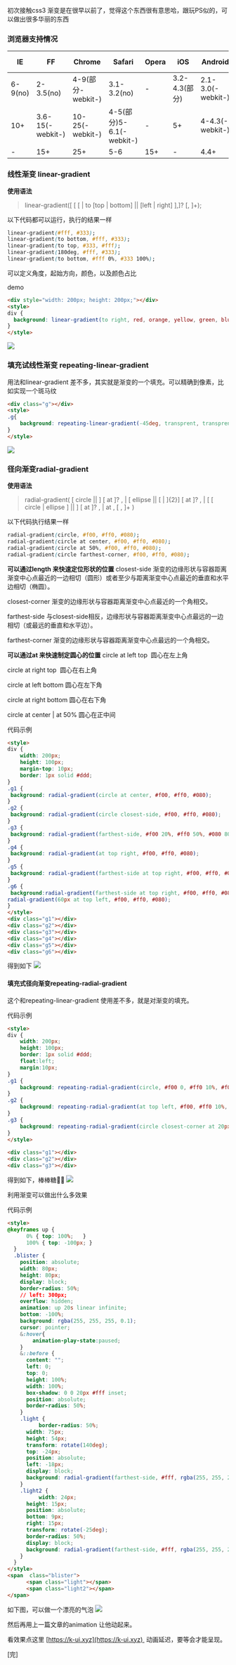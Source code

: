 初次接触css3 渐变是在很早以前了，觉得这个东西很有意思哈，跟玩PS似的，可以做出很多华丽的东西

### 浏览器支持情况
 | IE      | FF               | Chrome            | Safari                   | Opera | iOS           | Android           | Android Chrome  |
 | ------- | ---------------- | ----------------- | ------------------------ | ----- | ------------- | ----------------- | --------------- |
 | 6-9(no) | 2-3.5(no)        | 4-9(部分-webkit-) | 3.1-3.2(no)              | -     | 3.2-4.3(部分) | 2.1-3.0(-webkit-) | 10-25(-webkit-) |
 | 10+     | 3.6-15(-webkit-) | 10-25(-webkit-)   | 4-5(部分)5-6.1(-webkit-) | -     | 5+            | 4-4.3(-webkit-)   | 26+             |
 | -       | 15+              | 25+               | 5-6                      | 15+   | -             | 4.4+              | -               |
### 线性渐变 linear-gradient
**使用语法**

>linear-gradient([ [ [ <angle> | to [top | bottom] || [left | right] ],]? <color-stop>[, <color-stop>]+);

以下代码都可以运行，执行的结果一样
```css
linear-gradient(#fff, #333);
linear-gradient(to bottom, #fff, #333);
linear-gradient(to top, #333, #fff);
linear-gradient(180deg, #fff, #333);
linear-gradient(to bottom, #fff 0%, #333 100%);
```
可以定义角度，起始方向，颜色，以及颜色占比

demo
```html
<div style="width: 200px; height: 200px;"></div>
<style>
div {
  background: linear-gradient(to right, red, orange, yellow, green, blue, indigo, violet);
}
</style>
```
![](//chuchur.com/2018-4-5/1526629454815.png)
### 填充试线性渐变 repeating-linear-gradient
用法和linear-gradient 差不多，其实就是渐变的一个填充。可以精确到像素，比如实现一个斑马纹
```html
<div class="g"></div>
<style>
.g{
    background: repeating-linear-gradient(-45deg, transprent, transprent 25px, #fff 25px, #fff50px);
}
</style>
```
![](//chuchur.com/2018-4-5/1526632856739.png)
### 径向渐变radial-gradient
**使用语法**

>radial-gradient( [ circle || <length> ] [ at <position> ]? ,
| [ ellipse || [<length> | <percentage> ]{2}] [ at <position> ]? ,
| [ [ circle | ellipse ] || <extent-keyword> ] [ at <position> ]? ,
| at <position> ,
<color-stop> [ , <color-stop> ]+ )

以下代码执行结果一样
```css
radial-gradient(circle, #f00, #ff0, #080);
radial-gradient(circle at center, #f00, #ff0, #080);
radial-gradient(circle at 50%, #f00, #ff0, #080);
radial-gradient(circle farthest-corner, #f00, #ff0, #080);
```
**可以通过length 来快速定位形状的位置**
closest-side	渐变的边缘形状与容器距离渐变中心点最近的一边相切（圆形）或者至少与距离渐变中心点最近的垂直和水平边相切（椭圆）。

closest-corner	渐变的边缘形状与容器距离渐变中心点最近的一个角相交。

farthest-side	与closest-side相反，边缘形状与容器距离渐变中心点最远的一边相切（或最远的垂直和水平边）。

farthest-corner	渐变的边缘形状与容器距离渐变中心点最远的一个角相交。

**可以通过at 来快速制定圆心的位置**
circle at left top  圆心在左上角

circle at right top  圆心在右上角

circle at left bottom 圆心在左下角

circle at right bottom 圆心在右下角 

circle at center | at 50% 圆心在正中间

代码示例
```html
<style>
div {
	width: 200px;
	height: 100px;
	margin-top: 10px;
	border: 1px solid #ddd;
}
.g1 {
 background: radial-gradient(circle at center, #f00, #ff0, #080);
}
.g2 {
 background: radial-gradient(circle closest-side, #f00, #ff0, #080);
}
.g3 {
 background: radial-gradient(farthest-side, #f00 20%, #ff0 50%, #080 80%);
}
.g4 {
 background: radial-gradient(at top right, #f00, #ff0, #080);
}
.g5 {
 background: radial-gradient(farthest-side at top right, #f00, #ff0, #080);
}
.g6 {
 background:radial-gradient(farthest-side at top right, #f00, #ff0, #080, transparent),
radial-gradient(60px at top left, #f00, #ff0, #080);
}
</style> 
<div class="g1"></div>
<div class="g2"></div>
<div class="g3"></div>
<div class="g4"></div>
<div class="g5"></div>
<div class="g6"></div>
```
得到如下
![](//chuchur.com/2018-4-5/1526634345686.jpg)


#### 填充式径向渐变repeating-radial-gradient
这个和repeating-linear-gradient 使用差不多，就是对渐变的填充。

代码示例
```html
<style>
div {
    width: 200px;
    height: 100px; 
    border: 1px solid #ddd;
    float:left;
    margin:10px;
}
.g1 {
	background: repeating-radial-gradient(circle, #f00 0, #ff0 10%, #f00 15%);
}
.g2 {
	background: repeating-radial-gradient(at top left, #f00, #ff0 10%, #080 15%, #ff0 20%, #f00 25%);
}
.g3 {
	background: repeating-radial-gradient(circle closest-corner at 20px 50px, #f00, #ff0 10%, #080 20%, #ff0 30%, #f00 40%);
}
</style>
 
<div class="g1"></div>
<div class="g2"></div>
<div class="g3"></div>
```
得到如下，棒棒糖🍭🍭
![](//chuchur.com/2018-4-5/1526634674155.png)


利用渐变可以做出什么多效果

代码示例
```html
<style>
@keyframes up {
      0% { top: 100%;   }
      100% { top: -100px; }
  }
  .blister {
    position: absolute;
    width: 80px;
    height: 80px;
    display: block;
    border-radius: 50%;
    // left: 300px;
    overflow: hidden;
    animation: up 20s linear infinite;
    bottom: -100%;
    background: rgba(255, 255, 255, 0.1);
    cursor: pointer;
    &:hover{
        animation-play-state:paused;
    }
    &::before {
      content: "";
      left: 0;
      top: 0;
      height: 100%;
      width: 100%;
      box-shadow: 0 0 20px #fff inset;
      position: absolute;
      border-radius: 50%;
    }
    .light {
          border-radius: 50%;
      width: 75px;
      height: 54px;
      transform: rotate(140deg);
      top: -24px;
      position: absolute;
      left: -18px;
      display: block;
      background: radial-gradient(farthest-side, #fff, rgba(255, 255, 255, 0));
    }
    .light2 {
          width: 24px;
      height: 15px;
      position: absolute;
      bottom: 9px;
      right: 15px;
      transform: rotate(-25deg);
      border-radius: 50%;
      display: block;
      background: radial-gradient(farthest-side, #fff, rgba(255, 255, 255, 0));
    }
  }
</style>
<span  class="blister">
      <span class="light"></span>
      <span class="light2"></span>
</span>
```
如下图，可以做一个漂亮的气泡
![](//chuchur.com/2018-4-5/1526639154669.jpg)


然后再用上一篇文章的animation 让他动起来。

看效果点这里 [https://k-ui.xyz](https://k-ui.xyz)  动画延迟，要等会才能呈现。

[完]